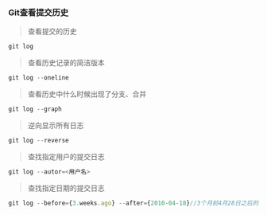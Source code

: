 ### Git查看提交历史

> 查看提交的历史

```js
git log 
```

> 查看历史记录的简洁版本

```js
git log --oneline
```

> 查看历史中什么时候出现了分支、合并

```js
git log --graph
```

> 逆向显示所有日志

```js
git log --reverse
```

> 查找指定用户的提交日志

```js
git log --autor=<用户名>
```

> 查找指定日期的提交日志

```js
git log --before={3.weeks.ago} --after={2010-04-18}//3个月前4月28日之后的所有提交
```

